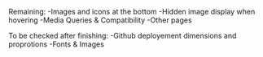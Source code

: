 Remaining:
    -Images and icons at the bottom
    -Hidden image display when hovering
    -Media Queries & Compatibility
    -Other pages


To be checked after finishing:
    -Github deployement dimensions and proprotions
    -Fonts & Images
